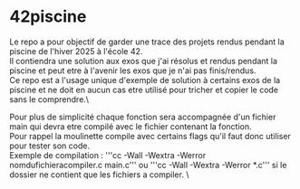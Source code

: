 # 42piscine
Le repo a pour objectif de garder une trace des projets rendus pendant la piscine de l'hiver 2025 à l'école 42.\
Il contiendra une solution aux exos que j'ai résolus et rendus pendant la piscine et peut etre à l'avenir les exos que je n'ai pas finis/rendus.\
Ce repo est a l'usage unique d'exemple de solution à certains exos de la piscine et ne doit en aucun cas etre utilisé pour tricher et copier le code sans le comprendre.\

Pour plus de simplicité chaque fonction sera accompagnée d'un fichier main qui devra etre compilé avec le fichier contenant la fonction.\
Pour rappel la moulinette compile avec certains flags qu'il faut donc utiliser pour tester son code.\
Exemple de compilation : '''cc -Wall -Wextra -Werror nomdufichieracompiler.c main.c''' ou '''cc -Wall -Wextra -Werror *.c''' si le dossier ne contient que les fichiers a compiler. \
